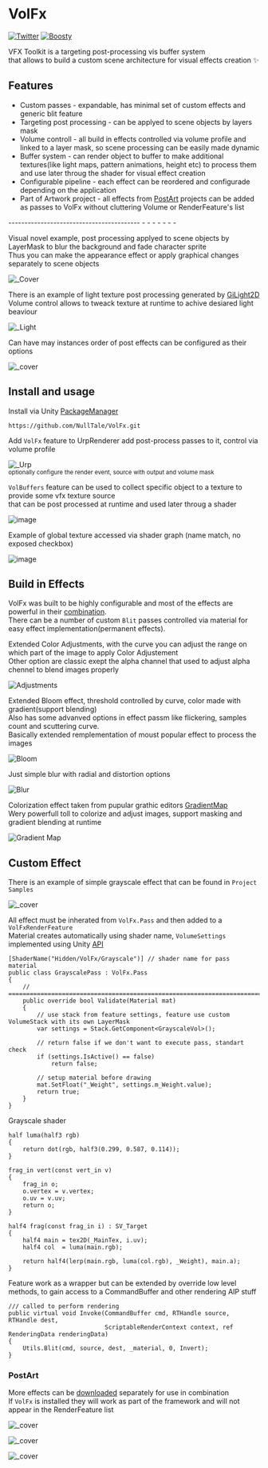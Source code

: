 # VolFx
[![Twitter](https://img.shields.io/badge/Follow-Twitter?logo=twitter&color=white)](https://twitter.com/NullTale)
[![Boosty](https://img.shields.io/badge/Support-Boosty?logo=boosty&color=white)](https://boosty.to/nulltale)

VFX Toolkit is a targeting post-processing vis buffer system<br>
that allows to build a custom scene architecture for visual effects creation ✨

## Features
* Custom passes - expandable, has minimal set of custom effects and generic blit feature
* Targeting post processing - can be applyed to scene objects by layers mask
* Volume controll - all build in effects controlled via volume profile and linked to a layer mask, so scene processing can be easily made dynamic
* Buffer system - can render object to buffer to make additional textures(like light maps, pattern animations, height etc) to process them and use later throug the shader for visual effect creation
* Configurable pipeline - each effect can be reordered and configurade depending on the application
* Part of Artwork project - all effects from [PostArt](https://github.com/NullTale/PixelationFx) projects can be added as passes to VolFx without cluttering Volume or RenderFeature's list

----------------------------------------- - - - - -  -  - <br>

Visual novel example, post processing applyed to scene objects by LayerMask to blur the background and fade character sprite<br>
Thus you can make the appearance effect or apply graphical changes separately to scene objects <br>

![_Cover](https://github.com/NullTale/VolFx/assets/1497430/a1f99548-8bc8-43fb-93ba-0668f9a46ef9)<br>

There is an example of light texture post processing generated by [GiLight2D](https://github.com/NullTale/GiLight2D)<br>
Volume control allows to tweack texture at runtime to achive desiared light beaviour<br>

![_Light](https://github.com/NullTale/VolFx/assets/1497430/2bed6140-1b82-41a6-8b9d-adc991334e3c)<br>

Can have may instances order of post effects can be configured as their options<br>

![_cover](https://github.com/NullTale/VolFx/assets/1497430/22b67d1c-80fd-4a24-8980-2b7e0bea6a79)<br>

## Install and usage
Install via Unity [PackageManager](https://docs.unity3d.com/Manual/upm-ui-giturl.html) <br>
```
https://github.com/NullTale/VolFx.git
```

Add `VolFx` feature to UrpRenderer add post-process passes to it, control via volume profile <br>

![_Urp](https://github.com/NullTale/VolFx/assets/1497430/21dda2ff-c82e-4d46-8335-d542fc53428c) <br>
<sup>optionally configure the render event, source with output and volume mask</sup>

`VolBuffers` feature can be used to collect specific object to a texture to provide some vfx texture source<br>
that can be post processed at runtime and used later throug a shader

![image](https://github.com/NullTale/VolFx/assets/1497430/9288c212-c6c2-486b-b699-940eacc11a53)

Example of global texture accessed via shader graph (name match, no exposed checkbox)

![image](https://github.com/NullTale/VolFx/assets/1497430/2b99bebc-cc9c-4d1c-ae5d-2ada10f9be1f)

## Build in Effects

VolFx was built to be highly configurable and most of the effects are powerful in their [combination](https://twitter.com/NullTale/status/1693158627442364490). <br>
There can be a number of custom `Blit` passes controlled via material for easy effect implementation(permanent effects).

Extended Color Adjustments, with the curve you can adjust the range on which part of the image to apply Color Adjustement <br>
Other option are classic exept the alpha channel that used to adjust alpha chennel to blend images properly <br>

![Adjustments](https://github.com/NullTale/VolFx/assets/1497430/af84b49d-22c3-47fd-a315-d4e8f7b35ac9)

Extended Bloom effect, threshold controlled by curve, color made with gradient(support blending) <br>
Also has some advanved options in effect passm like flickering, samples count and scuttering curve. <br>
Basically extended remplementation of moust popular effect to process the images <br>

![Bloom](https://github.com/NullTale/VolFx/assets/1497430/12475cb3-ab40-4e89-a3ac-6730155ed075)

Just simple blur with radial and distortion options

![Blur](https://github.com/NullTale/VolFx/assets/1497430/28b6a7ab-1eae-4053-8088-99a20cc9a6b3)

Colorization effect taken from pupular grathic editors [GradientMap](https://www.bcit.cc/cms/lib04/NJ03000372/Centricity/Domain/299/p6_howto_use_gradient_maps%2018.pdf) <br>
Wery powerfull toll to colorize and adjust images, support masking and gradient blending at runtime <br>

![Gradient Map](https://github.com/NullTale/VolFx/assets/1497430/819c808c-9b79-4f6c-b618-fffda4c8cea2)

## Custom Effect

There is an example of simple grayscale effect that can be found in `Project Samples`

![_cover](https://github.com/NullTale/VolFx/assets/1497430/9670cfd8-563e-4283-bb9f-b4c221242bd1)

All effect must be inherated from `VolFx.Pass` and then added to a `VolFxRenderFeature` <br>
Material creates automatically using shader name, `VolumeSettings` implemented using Unity [API](https://docs.unity3d.com/Packages/com.unity.render-pipelines.core@7.1/api/UnityEngine.Rendering.VolumeComponent.html)

```
[ShaderName("Hidden/VolFx/Grayscale")] // shader name for pass material
public class GrayscalePass : VolFx.Pass
{
    // =======================================================================
    public override bool Validate(Material mat)
    {
        // use stack from feature settings, feature use custom VolumeStack with its own LayerMask
        var settings = Stack.GetComponent<GrayscaleVol>();
        
        // return false if we don't want to execute pass, standart check
        if (settings.IsActive() == false)
            return false;
        
        // setup material before drawing
        mat.SetFloat("_Weight", settings.m_Weight.value);
        return true;
    }
}
```
Grayscale shader
```
half luma(half3 rgb)
{
    return dot(rgb, half3(0.299, 0.587, 0.114));
}

frag_in vert(const vert_in v)
{
    frag_in o;
    o.vertex = v.vertex;
    o.uv = v.uv;
    return o;
}

half4 frag(const frag_in i) : SV_Target
{
    half4 main = tex2D(_MainTex, i.uv);
    half4 col  = luma(main.rgb);
    
    return half4(lerp(main.rgb, luma(col.rgb), _Weight), main.a);
}
```
Feature work as a wrapper but can be extended by override low level methods, to gain access to a CommandBuffer and other rendering AIP stuff<br>
```
/// called to perform rendering
public virtual void Invoke(CommandBuffer cmd, RTHandle source, RTHandle dest,
                           ScriptableRenderContext context, ref RenderingData renderingData)
{
    Utils.Blit(cmd, source, dest, _material, 0, Invert);
}
```

### PostArt

More effects can be [downloaded](https://github.com/NullTale/PixelationFx) separately for use in combination<br>
If `VolFx` is installed they will work as part of the framework and will not appear in the RenderFeature list

![_cover](https://github.com/NullTale/PixelationFx/assets/1497430/bae56685-73f5-4f0a-b87b-581ec462debd)

![_cover](https://github.com/NullTale/FlowFx/assets/1497430/99ddc6d9-e727-4f3f-8b36-9f3d8ec5aebd)

![_cover](https://github.com/NullTale/OutlineFilter/assets/1497430/ca30a418-585d-40f0-8ccf-cb847d8e5f46)
